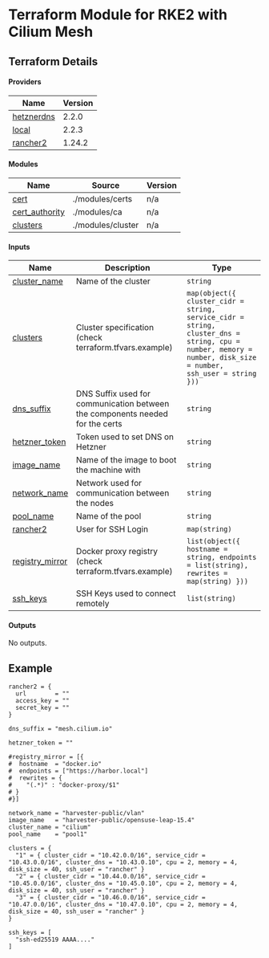 
# Terraform Module for RKE2 with Cilium Mesh

## Terraform Details

#### Providers

| Name | Version |
|------|---------|
| <a name="provider_hetznerdns"></a> [hetznerdns](#provider_hetznerdns) | 2.2.0 |
| <a name="provider_local"></a> [local](#provider_local) | 2.2.3 |
| <a name="provider_rancher2"></a> [rancher2](#provider_rancher2) | 1.24.2 |

#### Modules

| Name | Source | Version |
|------|--------|---------|
| <a name="module_cert"></a> [cert](#module_cert) | ./modules/certs | n/a |
| <a name="module_cert_authority"></a> [cert_authority](#module_cert_authority) | ./modules/ca | n/a |
| <a name="module_clusters"></a> [clusters](#module_clusters) | ./modules/cluster | n/a |

#### Inputs

| Name | Description | Type |
|------|-------------|------|
| <a name="input_cluster_name"></a> [cluster_name](#input_cluster_name) | Name of the cluster | `string` |
| <a name="input_clusters"></a> [clusters](#input_clusters) | Cluster specification (check terraform.tfvars.example) | `map(object({ cluster_cidr = string, service_cidr = string, cluster_dns = string, cpu = number, memory = number, disk_size = number, ssh_user = string }))` |
| <a name="input_dns_suffix"></a> [dns_suffix](#input_dns_suffix) | DNS Suffix used for communication between the components needed for the certs | `string` |
| <a name="input_hetzner_token"></a> [hetzner_token](#input_hetzner_token) | Token used to set DNS on Hetzner | `string` |
| <a name="input_image_name"></a> [image_name](#input_image_name) | Name of the image to boot the machine with | `string` |
| <a name="input_network_name"></a> [network_name](#input_network_name) | Network used for communication between the nodes | `string` |
| <a name="input_pool_name"></a> [pool_name](#input_pool_name) | Name of the pool | `string` |
| <a name="input_rancher2"></a> [rancher2](#input_rancher2) | User for SSH Login | `map(string)` |
| <a name="input_registry_mirror"></a> [registry_mirror](#input_registry_mirror) | Docker proxy registry (check terraform.tfvars.example) | `list(object({ hostname = string, endpoints = list(string), rewrites = map(string) }))` |
| <a name="input_ssh_keys"></a> [ssh_keys](#input_ssh_keys) | SSH Keys used to connect remotely | `list(string)` |

#### Outputs

No outputs.

## Example

```hcl
rancher2 = {
  url        = ""
  access_key = ""
  secret_key = ""
}

dns_suffix = "mesh.cilium.io"

hetzner_token = ""

#registry_mirror = [{
#  hostname  = "docker.io"
#  endpoints = ["https://harbor.local"]
#  rewrites = {
#    "(.*)" : "docker-proxy/$1"
# }
#}]

network_name = "harvester-public/vlan"
image_name   = "harvester-public/opensuse-leap-15.4"
cluster_name = "cilium"
pool_name    = "pool1"

clusters = {
  "1" = { cluster_cidr = "10.42.0.0/16", service_cidr = "10.43.0.0/16", cluster_dns = "10.43.0.10", cpu = 2, memory = 4, disk_size = 40, ssh_user = "rancher" }
  "2" = { cluster_cidr = "10.44.0.0/16", service_cidr = "10.45.0.0/16", cluster_dns = "10.45.0.10", cpu = 2, memory = 4, disk_size = 40, ssh_user = "rancher" }
  "3" = { cluster_cidr = "10.46.0.0/16", service_cidr = "10.47.0.0/16", cluster_dns = "10.47.0.10", cpu = 2, memory = 4, disk_size = 40, ssh_user = "rancher" }
}

ssh_keys = [
  "ssh-ed25519 AAAA...."
]
```
